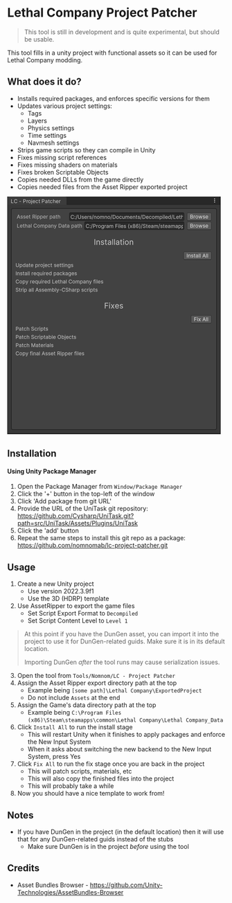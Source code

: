 ﻿# Lethal Company Project Patcher

> This tool is still in development and is quite experimental, but should be usable.

This tool fills in a unity project with functional assets so it can be used for Lethal Company modding.

## What does it do?

- Installs required packages, and enforces specific versions for them
- Updates various project settings:
  - Tags
  - Layers
  - Physics settings
  - Time settings
  - Navmesh settings
- Strips game scripts so they can compile in Unity
- Fixes missing script references
- Fixes missing shaders on materials
- Fixes broken Scriptable Objects
- Copies needed DLLs from the game directly
- Copies needed files from the Asset Ripper exported project

![image](./Images~/preview.png)

## Installation
#### Using Unity Package Manager
1. Open the Package Manager from `Window/Package Manager`
2. Click the '+' button in the top-left of the window
3. Click 'Add package from git URL'
4. Provide the URL of the UniTask git repository: https://github.com/Cysharp/UniTask.git?path=src/UniTask/Assets/Plugins/UniTask
6. Click the 'add' button
7. Repeat the same steps to install this git repo as a package: https://github.com/nomnomab/lc-project-patcher.git

## Usage

[//]: # (> Once you start the steps, do them all as different steps will modify the Asset Ripper exported project.)

[//]: # (> )

[//]: # (> So things could get weird if you don't start fresh each time.)

1. Create a new Unity project
    - Use version 2022.3.9f1
    - Use the 3D (HDRP) template
2. Use AssetRipper to export the game files
   - Set Script Export Format to `Decompiled`
   - Set Script Content Level to `Level 1`

> At this point if you have the DunGen asset, you can import it into the project to use it for DunGen-related guids.
> Make sure it is in its default location. 
> 
> Importing DunGen *after* the tool runs may cause serialization issues.

3. Open the tool from `Tools/Nomnom/LC - Project Patcher`
4. Assign the Asset Ripper export directory path at the top
   - Example being `[some path]\Lethal Company\ExportedProject`
   - Do not include `Assets` at the end
5. Assign the Game's data directory path at the top
    - Example being `C:\Program Files (x86)\Steam\steamapps\common\Lethal Company\Lethal Company_Data`
6. Click `Install All` to run the install stage
   - This will restart Unity when it finishes to apply packages and enforce the New Input System
   - When it asks about switching the new backend to the New Input System, press Yes
7. Click `Fix All` to run the fix stage once you are back in the project
    - This will patch scripts, materials, etc
    - This will also copy the finished files into the project
    - This will probably take a while
8. Now you should have a nice template to work from!

## Notes

- If you have DunGen in the project (in the default location) then it will use that for any DunGen-related guids instead of the stubs
  - Make sure DunGen is in the project *before* using the tool

## Credits

- Asset Bundles Browser - https://github.com/Unity-Technologies/AssetBundles-Browser
